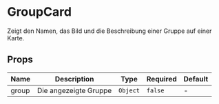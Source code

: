 # GroupCard

Zeigt den Namen, das Bild und die Beschreibung einer Gruppe auf einer Karte.

## Props

<!-- @vuese:GroupCard:props:start -->
|Name|Description|Type|Required|Default|
|---|---|---|---|---|
|group|Die angezeigte Gruppe|`Object`|`false`|-|

<!-- @vuese:GroupCard:props:end -->


